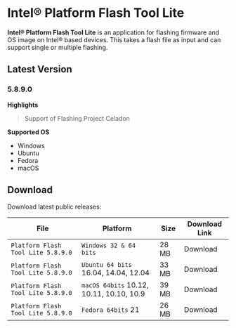# Intel® Platform Flash Tool Lite

**Intel® Platform Flash Tool Lite** is an application for flashing firmware and OS image on Intel® based devices. This takes a flash file as input and can support single or multiple flashing.

## Latest Version
### 5.8.9.0
**Highlights**
> Support of Flashing Project Celadon

**Supported OS**
* Windows
* Ubuntu
* Fedora
* macOS

## Download

Download latest public releases:

|File|Platform|Size|Download Link|
|----------------------------------|----------------------------------------|-----|-------------|
|`Platform Flash Tool Lite 5.8.9.0`|`Windows 32 & 64 bits`                  |28 MB|Download|
|`Platform Flash Tool Lite 5.8.9.0`|`Ubuntu 64 bits` 16.04, 14.04, 12.04    |33 MB|Download|
|`Platform Flash Tool Lite 5.8.9.0`|`macOS 64bits` 10.12, 10.11, 10.10, 10.9|39 MB|Download|
|`Platform Flash Tool Lite 5.8.9.0`|`Fedora 64bits` 21                      |26 MB|Download| 
